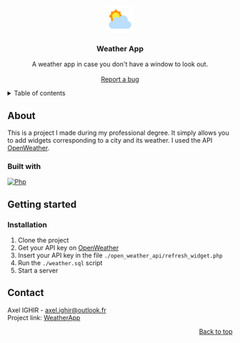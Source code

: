 <div id="readme-top" align="center">
  <img src="https://github.com/Jyess/weather_app/blob/master/img/favicon.png" alt="Logo" width="60">

  <h3 align="center">Weather App</h3>

  <p align="center">
    A weather app in case you don't have a window to look out.
    <br><br>
    <a href="https://github.com/Jyess/weather_app/issues">Report a bug</a>
  </p>
</div>

<details>
  <summary>Table of contents</summary>
  <ol>
    <li>
      <a href="#about">About</a>
      <ul>
        <li><a href="#built-with">Built with</a></li>
      </ul>
    </li>
    <li>
      <a href="#getting-started">Getting started</a>
      <ul>
        <li><a href="#installation">Installation</a></li>
      </ul>
    </li>
    <li><a href="#contact">Contact</a></li>
  </ol>
</details>

## About
This is a project I made during my professional degree. It simply allows you to add widgets corresponding to a city and its weather. I used the API
[OpenWeather](https://openweathermap.org/api). 

### Built with
[![Php][Php-img]][Php-url]

## Getting started
### Installation
1. Clone the project
2. Get your API key on [OpenWeather](https://openweathermap.org/api)
3. Insert your API key in the file `./open_weather_api/refresh_widget.php`
3. Run the `./weather.sql` script
4. Start a server

## Contact
Axel IGHIR - <a mailto="axel.ighir@outlook.fr">axel.ighir@outlook.fr</a><br>
Project link: [WeatherApp](https://github.com/Jyess/weather_app)

<p align="right"><a href="#readme-top">Back to top</a></p>

[Php-img]: https://img.shields.io/badge/php-787CB4?style=for-the-badge&logo=php&logoColor=white
[Php-url]: https://www.php.net/
